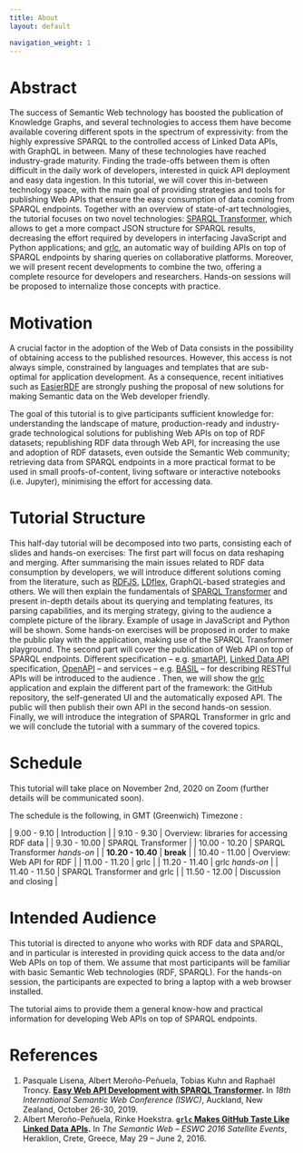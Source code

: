 ```yaml
---
title: About
layout: default

navigation_weight: 1
---
```


# Abstract
The success of Semantic Web technology has boosted the publication of Knowledge Graphs, and several technologies to access them have become available covering different spots in the spectrum of expressivity: from the highly expressive SPARQL to the controlled access of Linked Data APIs, with GraphQL in between. Many of these technologies have reached industry-grade maturity. Finding the trade-offs between them is often difficult in the daily work of developers, interested in quick API deployment and easy data ingestion. In this tutorial, we will cover this in-between technology space, with the main goal of providing strategies and tools for publishing Web APIs that ensure the easy consumption of data coming from SPARQL endpoints. Together with an overview of state-of-art technologies, the tutorial focuses on two novel technologies: [SPARQL Transformer](https://github.com/D2KLab/sparql-transformer), which allows to get a more compact JSON structure for SPARQL results, decreasing the effort required by developers in interfacing JavaScript and Python applications; and [grlc](http://grlc.io/), an automatic way of building APIs on top of SPARQL endpoints by sharing queries on collaborative platforms. Moreover, we will present recent developments to combine the two, offering a complete resource for developers and researchers. Hands-on sessions will be proposed to internalize those concepts with practice.

# Motivation

A crucial factor in the adoption of the Web of Data consists in the possibility of obtaining access to the published resources. However, this access is not always simple, constrained by languages and templates that are sub-optimal for application development. As a consequence, recent initiatives such as [EasierRDF](https://github.com/w3c/EasierRDF) are strongly pushing the proposal of new solutions for making Semantic data on the Web developer friendly.

The goal of this tutorial is to give participants sufficient knowledge for:
understanding the landscape of mature, production-ready and industry-grade technological solutions for publishing Web APIs on top of RDF datasets;
republishing RDF data through Web API, for increasing the use and adoption of RDF datasets, even outside the Semantic Web community;
retrieving data from SPARQL endpoints in a more practical format to be used in small proofs-of-content, living software or interactive notebooks (i.e. Jupyter), minimising the effort for accessing data.

# Tutorial Structure

This half-day tutorial will be decomposed into two parts, consisting each of slides and hands-on exercises:
The first part will focus on data reshaping and merging. After summarising the main issues related to RDF data consumption by developers, we will introduce different solutions coming from the literature, such as [RDFJS](https://rdf.js.org/data-model-spec/),  [LDflex](https://github.com/LDflex/LDflex), GraphQL-based strategies and others. We will then explain the fundamentals of [SPARQL Transformer](https://github.com/D2KLab/sparql-transformer) and present in-depth details about its querying and templating features, its parsing capabilities, and its merging strategy, giving to the audience a complete picture of the library. Example of usage in JavaScript and Python will be shown. Some hands-on exercises will be proposed in order to make the public play with the application, making use of the SPARQL Transformer playground.
The second part will cover the publication of Web API on top of SPARQL endpoints. Different specification – e.g. [smartAPI](https://smart-api.info/), [Linked Data API](https://github.com/UKGovLD/linked-data-api) specification, [OpenAPI](https://www.openapis.org/) – and services – e.g. [BASIL](https://github.com/the-open-university/basil) – for describing RESTful APIs will be introduced to the audience . Then, we will show the [grlc](grlc.io) application and explain the different part of the framework: the GitHub repository, the self-generated UI and the automatically exposed API. The public will then publish their own API in the second hands-on session. Finally, we will introduce the integration of SPARQL Transformer in grlc and we will conclude the tutorial with a summary of the covered topics.

# Schedule

This tutorial will take place on November 2nd, 2020 on Zoom (further details will be communicated soon).

The schedule is the following, in GMT (Greenwich) Timezone :

| 9.00 - 9.10  	  | Introduction                               	|
| 9.10 - 9.30   	| Overview: libraries for accessing RDF data 	|
| 9.30 - 10.00  	| SPARQL Transformer                         	|
| 10.00 - 10.20 	| SPARQL Transformer _hands-on_                	|
| **10.20 - 10.40** 	| **break**                               	|
| 10.40 - 11.00 	| Overview: Web API for RDF                  	|
| 11.00 - 11.20 	| grlc                                       	|
| 11.20 - 11.40 	| grlc _hands-on_                              	|
| 11.40 - 11.50 	| SPARQL Transformer and grlc                	|
| 11.50 - 12.00 	| Discussion and closing                     	|

# Intended Audience

This tutorial is directed to anyone who works with RDF data and SPARQL, and in particular is interested in providing quick access to the data and/or Web APIs on top of them. We assume that most participants will be familiar with basic Semantic Web technologies (RDF, SPARQL). For the hands-on session, the participants are expected to bring a laptop with a web browser installed.

The tutorial aims to provide them a general know-how and practical information for developing Web APIs on top of SPARQL endpoints.

# References

1. Pasquale Lisena, Albert Meroño-Peñuela, Tobias Kuhn and Raphaël Troncy. **[Easy Web API Development with SPARQL Transformer](http://www.eurecom.fr/en/publication/5927/download/data-publi-5927.pdf).** In *18th International Semantic Web Conference (ISWC)*, Auckland, New Zealand, October 26-30, 2019.
1. Albert Meroño-Peñuela, Rinke Hoekstra. **[`grlc` Makes GitHub Taste Like Linked Data APIs](http://ceur-ws.org/Vol-1629/paper7.pdf).** In *The Semantic Web – ESWC 2016 Satellite Events*, Heraklion, Crete, Greece, May 29 – June 2, 2016.
